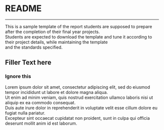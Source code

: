 # README 
-------------

This is a sample template of the report students are supposed to prepare after the completion of their final year projects.  
Students are expected to download the template and tune it according to their project details, while maintaining the template  
and the standards specified.

## Filler Text here
### Ignore this
Lorem ipsum dolor sit amet, consectetur adipiscing elit, sed do eiusmod tempor incididunt ut labore et dolore magna aliqua.  
Ut enim ad minim veniam, quis nostrud exercitation ullamco laboris nisi ut aliquip ex ea commodo consequat.  
Duis aute irure dolor in reprehenderit in voluptate velit esse cillum dolore eu fugiat nulla pariatur.  
Excepteur sint occaecat cupidatat non proident, sunt in culpa qui officia deserunt mollit anim id est laborum.
